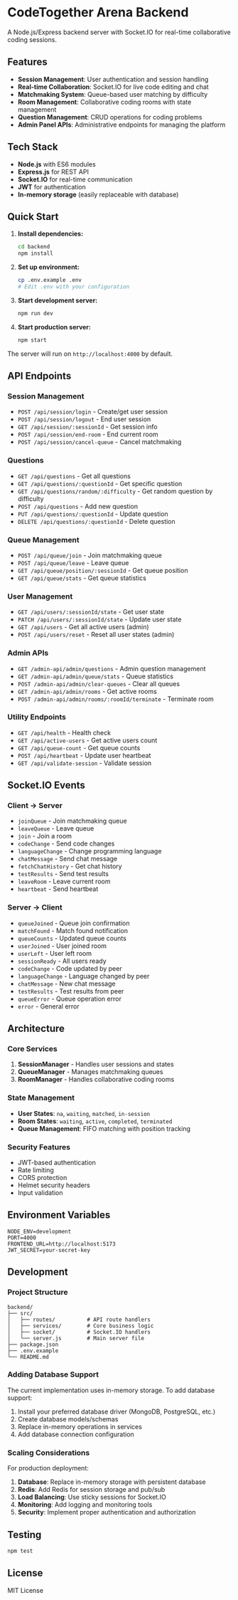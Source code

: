 # CodeTogether Arena Backend

A Node.js/Express backend server with Socket.IO for real-time collaborative coding sessions.

## Features

- **Session Management**: User authentication and session handling
- **Real-time Collaboration**: Socket.IO for live code editing and chat
- **Matchmaking System**: Queue-based user matching by difficulty
- **Room Management**: Collaborative coding rooms with state management
- **Question Management**: CRUD operations for coding problems
- **Admin Panel APIs**: Administrative endpoints for managing the platform

## Tech Stack

- **Node.js** with ES6 modules
- **Express.js** for REST API
- **Socket.IO** for real-time communication
- **JWT** for authentication
- **In-memory storage** (easily replaceable with database)

## Quick Start

1. **Install dependencies:**
   ```bash
   cd backend
   npm install
   ```

2. **Set up environment:**
   ```bash
   cp .env.example .env
   # Edit .env with your configuration
   ```

3. **Start development server:**
   ```bash
   npm run dev
   ```

4. **Start production server:**
   ```bash
   npm start
   ```

The server will run on `http://localhost:4000` by default.

## API Endpoints

### Session Management
- `POST /api/session/login` - Create/get user session
- `POST /api/session/logout` - End user session
- `GET /api/session/:sessionId` - Get session info
- `POST /api/session/end-room` - End current room
- `POST /api/session/cancel-queue` - Cancel matchmaking

### Questions
- `GET /api/questions` - Get all questions
- `GET /api/questions/:questionId` - Get specific question
- `GET /api/questions/random/:difficulty` - Get random question by difficulty
- `POST /api/questions` - Add new question
- `PUT /api/questions/:questionId` - Update question
- `DELETE /api/questions/:questionId` - Delete question

### Queue Management
- `POST /api/queue/join` - Join matchmaking queue
- `POST /api/queue/leave` - Leave queue
- `GET /api/queue/position/:sessionId` - Get queue position
- `GET /api/queue/stats` - Get queue statistics

### User Management
- `GET /api/users/:sessionId/state` - Get user state
- `PATCH /api/users/:sessionId/state` - Update user state
- `GET /api/users` - Get all active users (admin)
- `POST /api/users/reset` - Reset all user states (admin)

### Admin APIs
- `GET /admin-api/admin/questions` - Admin question management
- `GET /admin-api/admin/queue/stats` - Queue statistics
- `POST /admin-api/admin/clear-queues` - Clear all queues
- `GET /admin-api/admin/rooms` - Get active rooms
- `POST /admin-api/admin/rooms/:roomId/terminate` - Terminate room

### Utility Endpoints
- `GET /api/health` - Health check
- `GET /api/active-users` - Get active users count
- `GET /api/queue-count` - Get queue counts
- `POST /api/heartbeat` - Update user heartbeat
- `GET /api/validate-session` - Validate session

## Socket.IO Events

### Client → Server
- `joinQueue` - Join matchmaking queue
- `leaveQueue` - Leave queue
- `join` - Join a room
- `codeChange` - Send code changes
- `languageChange` - Change programming language
- `chatMessage` - Send chat message
- `fetchChatHistory` - Get chat history
- `testResults` - Send test results
- `leaveRoom` - Leave current room
- `heartbeat` - Send heartbeat

### Server → Client
- `queueJoined` - Queue join confirmation
- `matchFound` - Match found notification
- `queueCounts` - Updated queue counts
- `userJoined` - User joined room
- `userLeft` - User left room
- `sessionReady` - All users ready
- `codeChange` - Code updated by peer
- `languageChange` - Language changed by peer
- `chatMessage` - New chat message
- `testResults` - Test results from peer
- `queueError` - Queue operation error
- `error` - General error

## Architecture

### Core Services

1. **SessionManager** - Handles user sessions and states
2. **QueueManager** - Manages matchmaking queues
3. **RoomManager** - Handles collaborative coding rooms

### State Management

- **User States**: `na`, `waiting`, `matched`, `in-session`
- **Room States**: `waiting`, `active`, `completed`, `terminated`
- **Queue Management**: FIFO matching with position tracking

### Security Features

- JWT-based authentication
- Rate limiting
- CORS protection
- Helmet security headers
- Input validation

## Environment Variables

```env
NODE_ENV=development
PORT=4000
FRONTEND_URL=http://localhost:5173
JWT_SECRET=your-secret-key
```

## Development

### Project Structure
```
backend/
├── src/
│   ├── routes/          # API route handlers
│   ├── services/        # Core business logic
│   ├── socket/          # Socket.IO handlers
│   └── server.js        # Main server file
├── package.json
├── .env.example
└── README.md
```

### Adding Database Support

The current implementation uses in-memory storage. To add database support:

1. Install your preferred database driver (MongoDB, PostgreSQL, etc.)
2. Create database models/schemas
3. Replace in-memory operations in services
4. Add database connection configuration

### Scaling Considerations

For production deployment:

1. **Database**: Replace in-memory storage with persistent database
2. **Redis**: Add Redis for session storage and pub/sub
3. **Load Balancing**: Use sticky sessions for Socket.IO
4. **Monitoring**: Add logging and monitoring tools
5. **Security**: Implement proper authentication and authorization

## Testing

```bash
npm test
```

## License

MIT License
